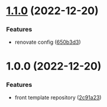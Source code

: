# [1.1.0](https://github.com/ndeitch/front-template/compare/v1.0.0...v1.1.0) (2022-12-20)


### Features

* renovate config ([650b3d3](https://github.com/ndeitch/front-template/commit/650b3d34a3401519b14c2fb1303b42e971f76cd0))

# 1.0.0 (2022-12-20)


### Features

* front template repository ([2c91a23](https://github.com/ndeitch/front-template/commit/2c91a23a369be0a492574ffa88cc40645e1b4347))
